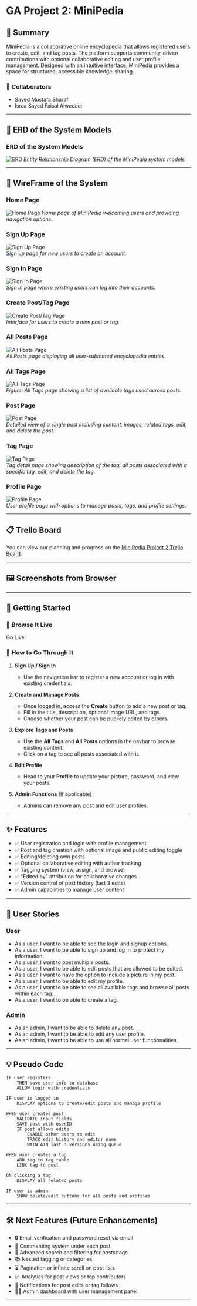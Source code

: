 # GA Project 2: MiniPedia

## 📌 Summary
MiniPedia is a collaborative online encyclopedia that allows registered users to create, edit, and tag posts. The platform supports community-driven contributions with optional collaborative editing and user profile management. Designed with an intuitive interface, MiniPedia provides a space for structured, accessible knowledge-sharing.

### 👥 Collaborators
- Sayed Mustafa Sharaf
- Israa Sayed Faisal Alwedaei  

---

## 🧩 ERD of the System Models
### ERD of the System Models
![ERD](images/ERD/ERD%20of%20Models.png)
*Entity Relationship Diagram (ERD) of the MiniPedia system models*

---

## 🧠 WireFrame of the System
### Home Page 
![Home Page](images/wireFrame/Home%20Page.png)
*Home page of MiniPedia welcoming users and providing navigation options.*

### Sign Up Page
![Sign Up Page](images/wireFrame/Sign%20Up.png)  
*Sign up page for new users to create an account.*

### Sign In Page
![Sign In Page](images/wireFrame/Sign%20In.png)  
*Sign in page where existing users can log into their accounts.*

### Create Post/Tag Page
![Create Post/Tag Page](images/wireFrame/Create%20Post%20or%20Tag.png)  
*Interface for users to create a new post or tag.*

### All Posts Page
![All Posts Page](images/wireFrame/All%20Posts.png)  
*All Posts page displaying all user-submitted encyclopedia entries.*

### All Tags Page
![All Tags Page](images/wireFrame/All%20Tags.png)  
*Figure: All Tags page showing a list of available tags used across posts.*

### Post Page
![Post Page](images/wireFrame/Post%20Page.png)  
*Detailed view of a single post including content, images, related tags, edit, and delete the post.*

### Tag Page
![Tag Page](images/wireFrame/Tag%20Page.png)  
*Tag detail page showing description of the tag, all posts associated with a specific tag, edit, and delete the tag.*

### Profile Page
![Profile Page](images/wireFrame/Profile.png)  
*User profile page with options to manage posts, tags, and profile settings.*

---

## 📋 Trello Board
You can view our planning and progress on the [MiniPedia Project 2 Trello Board](https://trello.com/b/GBkdhXYC/minipedia-project-2).

---

## 🖼️ Screenshots from Browser


---

## 🚀 Getting Started

### 🔗 Browse It Live
Go Live: 

### 🧭 How to Go Through It
1. **Sign Up / Sign In**  
   - Use the navigation bar to register a new account or log in with existing credentials.

2. **Create and Manage Posts**  
   - Once logged in, access the **Create** button to add a new post or tag.
   - Fill in the title, description, optional image URL, and tags.
   - Choose whether your post can be publicly edited by others.

3. **Explore Tags and Posts**  
   - Use the **All Tags** and **All Posts** options in the navbar to browse existing content.
   - Click on a tag to see all posts associated with it.

4. **Edit Profile**  
   - Head to your **Profile** to update your picture, password, and view your posts.

5. **Admin Functions** (If applicable)
   - Admins can remove any post and edit user profiles.

---

## ✨ Features

- ✅ User registration and login with profile management
- ✅ Post and tag creation with optional image and public editing toggle
- ✅ Editing/deleting own posts
- ✅ Optional collaborative editing with author tracking
- ✅ Tagging system (view, assign, and browse)
- ✅ “Edited by” attribution for collaborative changes
- ✅ Version control of post history (last 3 edits)
- ✅ Admin capabilities to manage user content

---

## 🧾 User Stories

### **User**
- As a user, I want to be able to see the login and signup options.
- As a user, I want to be able to sign up and log in to protect my information.
- As a user, I want to post multiple posts.
- As a user, I want to be able to edit posts that are allowed to be edited.
- As a user, I want to have the option to include a picture in my post.
- As a user, I want to be able to edit my profile.
- As a user, I want to be able to see all available tags and browse all posts within each tag.
- As a user, I want to be able to create a tag.

### **Admin**
- As an admin, I want to be able to delete any post.
- As an admin, I want to be able to edit any user profile.
- As an admin, I want to be able to use all normal user functionalities.

---

## 💡 Pseudo Code

```plaintext
IF user registers
    THEN save user info to database
    ALLOW login with credentials

IF user is logged in
    DISPLAY options to create/edit posts and manage profile

WHEN user creates post
    VALIDATE input fields
    SAVE post with userID
    IF post allows edits
        ENABLE other users to edit
        TRACK edit history and editor name
        MAINTAIN last 3 versions using queue

WHEN user creates a tag
    ADD tag to tag table
    LINK tag to post

ON clicking a tag
    DISPLAY all related posts

IF user is admin
    SHOW delete/edit buttons for all posts and profiles
```

---

## 🛠️ Next Features (Future Enhancements)

- 🔒 Email verification and password reset via email
- 🧵 Commenting system under each post
- 🧠 Advanced search and filtering for posts/tags
- 📚 Nested tagging or categories
- ⏳ Pagination or infinite scroll on post lists
- 📈 Analytics for post views or top contributors
- 🔔 Notifications for post edits or tag follows
- 🧑‍⚖️ Admin dashboard with user management panel

---